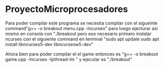 # ProyectoMicroprocesadores
Para poder compilar este programa se necesita compilar con  el sigueinte command"g++ -o breakout menu.cpp -lncurses" para luego ejecturar asi mismo en consola con "./breakout pero eso necesario primero instalar ncurses con el siguiente command en terminal "sudo apt update
sudo apt install libncurses5-dev libncursesw5-dev"

Ahora bien para poder compilar el el game entonces es 
"g++ -o breakout game.cpp -lncurses -lpthread-lm " y ejecutar es "./breakout"